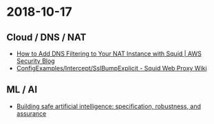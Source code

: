 # 2018-10-17

## Cloud / DNS / NAT
* [How to Add DNS Filtering to Your NAT Instance with Squid | AWS Security Blog](https://aws.amazon.com/blogs/security/how-to-add-dns-filtering-to-your-nat-instance-with-squid/)
* [ConfigExamples/Intercept/SslBumpExplicit - Squid Web Proxy Wiki](https://wiki.squid-cache.org/ConfigExamples/Intercept/SslBumpExplicit)

## ML / AI
* [Building safe artificial intelligence: specification, robustness, and assurance](https://medium.com/@deepmindsafetyresearch/building-safe-artificial-intelligence-52f5f75058f1)